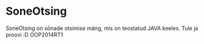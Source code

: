 SoneOtsing
==========

SoneOtsing on sõnade otsimise mäng, mis on teostatud JAVA keeles. Tule ja proovi :D
OOP2014RT1
